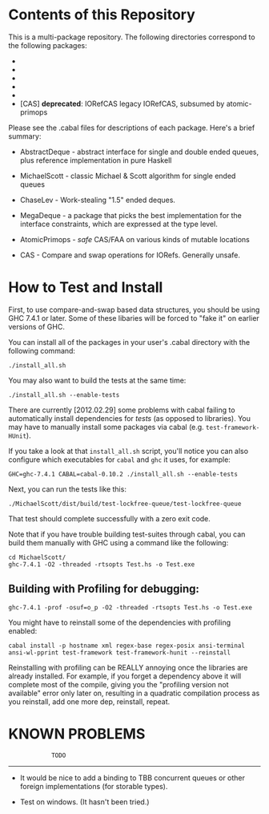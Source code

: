 
Contents of this Repository
================================================================================

This is a multi-package repository.  The following directories
correspond to the following packages:

 * [AbstractDeque]:  "abstract-deque"
 * [MichaelScott]: "lockfree-queue"
 * [ChaseLev]: "chaselev-deque"
 * [MegaDeque]: "mega-deque"
 * [atomic-primops]: atomic-primops 
 * [CAS] __deprecated__: IORefCAS legacy IORefCAS, subsumed by atomic-primops
 
Please see the .cabal files for descriptions of each package.  Here's
a brief summary:

  * AbstractDeque - abstract interface for single and double ended
    queues, plus reference implementation in pure Haskell
  * MichaelScott - classic Michael & Scott algorithm for single ended
    queues
  * ChaseLev - Work-stealing "1.5" ended deques.
  * MegaDeque - a package that picks the best implementation for the
    interface constraints, which are expressed at the type level.

  * AtomicPrimops - *safe* CAS/FAA on various kinds of mutable locations     
  * CAS - Compare and swap operations for IORefs.  Generally unsafe.

How to Test and Install
================================================================================

First, to use compare-and-swap based data structures, you should be
using GHC 7.4.1 or later.  Some of these libaries will be forced to
"fake it" on earlier versions of GHC.

You can install all of the packages in your user's .cabal directory
with the following command:

    ./install_all.sh

You may also want to build the tests at the same time:

    ./install_all.sh --enable-tests

There are currently [2012.02.29] some problems with cabal failing to
automatically install dependencies for *tests* (as opposed to
libraries).  You may have to manually install some packages via cabal
(e.g. `test-framework-HUnit`).

If you take a look at that `install_all.sh` script, you'll notice you
can also configure which executables for `cabal` and `ghc` it uses,
for example:

    GHC=ghc-7.4.1 CABAL=cabal-0.10.2 ./install_all.sh --enable-tests
    
Next, you can run the tests like this:

    ./MichaelScott/dist/build/test-lockfree-queue/test-lockfree-queue

That test should complete successfully with a zero exit code.

Note that if you have trouble building test-suites through cabal, you
can build them manually with GHC using a command like the following:

    cd MichaelScott/
    ghc-7.4.1 -O2 -threaded -rtsopts Test.hs -o Test.exe

Building with Profiling for debugging:
----------------------------------------


    ghc-7.4.1 -prof -osuf=o_p -O2 -threaded -rtsopts Test.hs -o Test.exe

You might have to reinstall some of the dependencies with profiling
enabled:

    cabal install -p hostname xml regex-base regex-posix ansi-terminal ansi-wl-pprint test-framework test-framework-hunit --reinstall           

Reinstalling with profiling can be REALLY annoying once the libraries
are already installed.  For example, if you forget a dependency above
it will complete most of the compile, giving you the "profiling
version not available" error only later on, resulting in a quadratic
compilation process as you reinstall, add one more dep, reinstall,
repeat.



KNOWN PROBLEMS
================================================================================

                TODO
----------------------------------------

 * It would be nice to add a binding to TBB concurrent queues or other
   foreign implementations (for storable types).

 * Test on windows.  (It hasn't been tried.)
